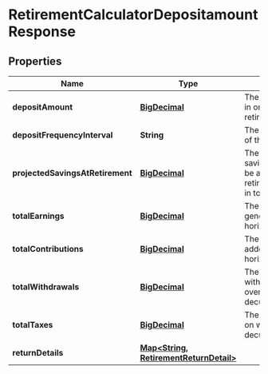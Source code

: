
# RetirementCalculatorDepositamountResponse

## Properties
Name | Type | Description | Notes
------------ | ------------- | ------------- | -------------
**depositAmount** | [**BigDecimal**](BigDecimal.md) | The amount to deposit in order to meet the retirement goal. | 
**depositFrequencyInterval** | **String** | The frequency interval of the deposit. | 
**projectedSavingsAtRetirement** | [**BigDecimal**](BigDecimal.md) | The total amount of savings projected to be available at retirement, expressed in today’s dollars. | 
**totalEarnings** | [**BigDecimal**](BigDecimal.md) | The total earnings generated over the horizon. | 
**totalContributions** | [**BigDecimal**](BigDecimal.md) | The total contributions added over the horizon. | 
**totalWithdrawals** | [**BigDecimal**](BigDecimal.md) | The total amount of withdrawals taken over decumulation_horizon. | 
**totalTaxes** | [**BigDecimal**](BigDecimal.md) | The total taxes paid on withdrawals over decumulation_horizon. | 
**returnDetails** | [**Map&lt;String, RetirementReturnDetail&gt;**](RetirementReturnDetail.md) |  | 



